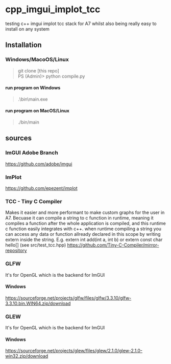 # cpp_imgui_implot_tcc
testing c++ imgui implot tcc stack for A7 whilst also being really easy to install on any system

## Installation
### Windows/MacoOS/Linux
> git clone [this repo] \
PS (Admin)> python compile.py
#### run program on Windows
> .\bin\main.exe
#### run program on MacOS/Linux
> ./bin/main

## sources
### ImGUI Adobe Branch
https://github.com/adobe/imgui
### ImPlot
https://github.com/epezent/implot
### TCC - Tiny C Compiler
Makes it easier and more performant to make custom graphs for the user in A7. Becuase it can compile a string to c function in runtime, meaning it compiles a function after the whole application is compiled, and this runtime c function easily integrates with c++. when runtime compiling a string you can access any data or function allready declared in this scope by writing extern inside the string. E.g. extern int add(int a, int b) or extern const char hello[] (see src/test_tcc.hpp)
https://github.com/Tiny-C-Compiler/mirror-repository
### GLFW
It's for OpenGL which is the backend for ImGUI
#### Windows
https://sourceforge.net/projects/glfw/files/glfw/3.3.10/glfw-3.3.10.bin.WIN64.zip/download
### GLEW
It's for OpenGL which is the backend for ImGUI
#### Windows
https://sourceforge.net/projects/glew/files/glew/2.1.0/glew-2.1.0-win32.zip/download
